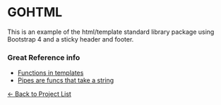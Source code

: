 # GOHTML

This is an example of the html/template standard library package using Bootstrap 4 and a sticky header and footer.

### Great Reference info

 - [Functions in templates](https://www.calhoun.io/intro-to-templates-p3-functions/)
 - [Pipes are funcs that take a string](https://stackoverflow.com/questions/21031108/golang-template-use-pipe-to-uppercase-string)

[&#x2190; Back to Project List](../README.md)
